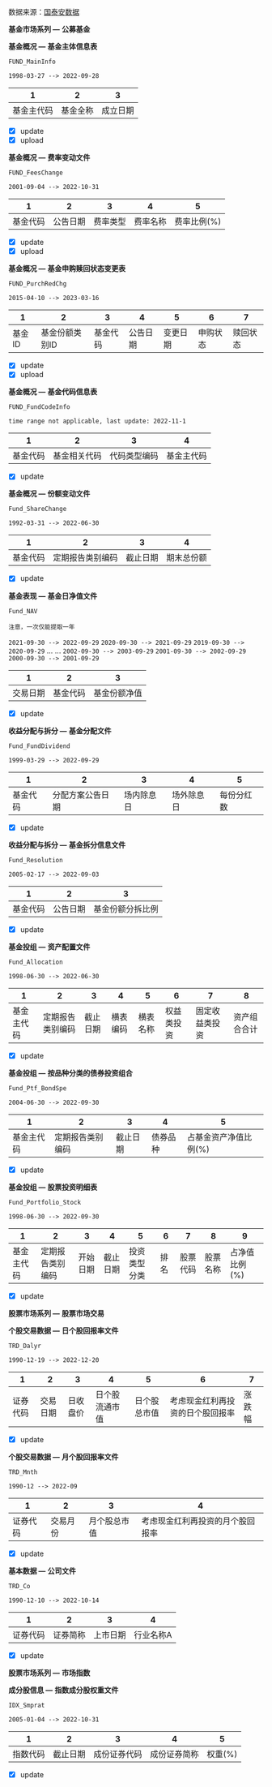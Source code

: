 数据来源：[国泰安数据](https://cn.gtadata.com "国泰安数据库")

**基金市场系列 —** **公募基金**

**基金概况 —** **基金主体信息表**

`FUND_MainInfo`

`1998-03-27 --> 2022-09-28`


| 1          | 2        | 3        |
| ------------ | ---------- | ---------- |
| 基金主代码 | 基金全称 | 成立日期 |

* [X] update
* [X] upload

**基金概况 —** **费率变动文件**

`FUND_FeesChange`

`2001-09-04 --> 2022-10-31`


| 1        | 2        |    3    | 4        | 5           |
| ---------- | ---------- | :--------: | ---------- | ------------- |
| 基金代码 | 公告日期 | 费率类型 | 费率名称 | 费率比例(%) |

* [X] update
* [X] upload

**基金概况 —** **基金申购赎回状态变更表**

`FUND_PurchRedChg`

`2015-04-10 --> 2023-03-16`


| 1      | 2              | 3        | 4        | 5        | 6        | 7        |
| -------- | ---------------- | ---------- | ---------- | ---------- | ---------- | ---------- |
| 基金ID | 基金份额类别ID | 基金代码 | 公告日期 | 变更日期 | 申购状态 | 赎回状态 |

* [X] update
* [X] upload

**基金概况 —** **基金代码信息表**

`FUND_FundCodeInfo`

`time range not applicable, last update: 2022-11-1`


| 1        | 2            | 3            | 4          |
| ---------- | -------------- | -------------- | ------------ |
| 基金代码 | 基金相关代码 | 代码类型编码 | 基金主代码 |

* [X] update

**基金概况 —** **份额变动文件**

`Fund_ShareChange`

`1992-03-31 --> 2022-06-30`


| 1        | 2                | 3        | 4          |
| ---------- | ------------------ | ---------- | ------------ |
| 基金代码 | 定期报告类别编码 | 截止日期 | 期末总份额 |

* [X] update

**基金表现 —** **基金日净值文件**

`Fund_NAV`

`注意，一次仅能提取一年`

`2021-09-30 --> 2022-09-29`
`2020-09-30 --> 2021-09-29`
`2019-09-30 --> 2020-09-29`
...
...
`2002-09-30 --> 2003-09-29`
`2001-09-30 --> 2002-09-29`
`2000-09-30 --> 2001-09-29`


| 1        | 2        | 3            |
| ---------- | ---------- | -------------- |
| 交易日期 | 基金代码 | 基金份额净值 |

* [X] update

**收益分配与拆分 —** **基金分配文件**

`Fund_FundDividend`

`1999-03-29 --> 2022-09-29`


| 1        | 2                | 3          | 4          | 5          |
| ---------- | ------------------ | ------------ | ------------ | ------------ |
| 基金代码 | 分配方案公告日期 | 场内除息日 | 场外除息日 | 每份分红数 |

* [X] update

**收益分配与拆分 —** **基金拆分信息文件**

`Fund_Resolution`

`2005-02-17 --> 2022-09-03`


| 1        | 2        | 3                |
| ---------- | ---------- | ------------------ |
| 基金代码 | 公告日期 | 基金份额分拆比例 |

* [X] update

**基金投组 —** **资产配置文件**

`Fund_Allocation`

`1998-06-30 --> 2022-06-30`


| 1          | 2                | 3        | 4        | 5        | 6          | 7              | 8            |
| ------------ | ------------------ | ---------- | ---------- | ---------- | ------------ | ---------------- | -------------- |
| 基金主代码 | 定期报告类别编码 | 截止日期 | 横表编码 | 横表名称 | 权益类投资 | 固定收益类投资 | 资产组合合计 |

* [X] update

**基金投组 —** **按品种分类的债券投资组合**

`Fund_Ptf_BondSpe`

`2004-06-30 --> 2022-09-30`


| 1          | 2                | 3        | 4        | 5                     |
| ------------ | ------------------ | ---------- | ---------- | ----------------------- |
| 基金主代码 | 定期报告类别编码 | 截止日期 | 债券品种 | 占基金资产净值比例(%) |

* [X] update

**基金投组 —** **股票投资明细表**

`Fund_Portfolio_Stock`

`1998-06-30 --> 2022-09-30`


| 1          | 2                | 3        | 4        | 5            | 6    |    7    | 8        | 9             |
| ------------ | ------------------ | ---------- | ---------- | -------------- | ------ | :--------: | ---------- | --------------- |
| 基金主代码 | 定期报告类别编码 | 开始日期 | 截止日期 | 投资类型分类 | 排名 | 股票代码 | 股票名称 | 占净值比例(%) |

* [X] update

**股票市场系列 —** **股票市场交易**

**个股交易数据 —** **日个股回报率文件**

`TRD_Dalyr`

`1990-12-19 --> 2022-12-20`

| 1          | 2                | 3        | 4        | 5            | 6    |    7    |
| ------------ | ------------------ | ---------- | ---------- | -------------- | ------ | ------ |
| 证券代码 | 交易日期 | 日收盘价 | 日个股流通市值 | 日个股总市值 | 考虑现金红利再投资的日个股回报率 | 涨跌幅 |

* [X] update

**个股交易数据 —** **月个股回报率文件**

`TRD_Mnth`

`1990-12 --> 2022-09`


| 1        | 2        | 3            | 4                                |
| ---------- | ---------- | -------------- | ---------------------------------- |
| 证券代码 | 交易月份 | 月个股总市值 | 考虑现金红利再投资的月个股回报率 |

* [X] update

**基本数据 —** **公司文件**

`TRD_Co`

`1990-12-10 --> 2022-10-14`


| 1        | 2        | 3        | 4         |
| ---------- | ---------- | ---------- | ----------- |
| 证券代码 | 证券简称 | 上市日期 | 行业名称A |

* [X] update

**股票市场系列 —** **市场指数**

**成分股信息 —** **指数成分股权重文件**

`IDX_Smprat`

`2005-01-04 --> 2022-10-31`


| 1        | 2        | 3            | 4            | 5       |
| ---------- | ---------- | -------------- | -------------- | --------- |
| 指数代码 | 截止日期 | 成份证券代码 | 成份证券简称 | 权重(%) |

* [X] update
